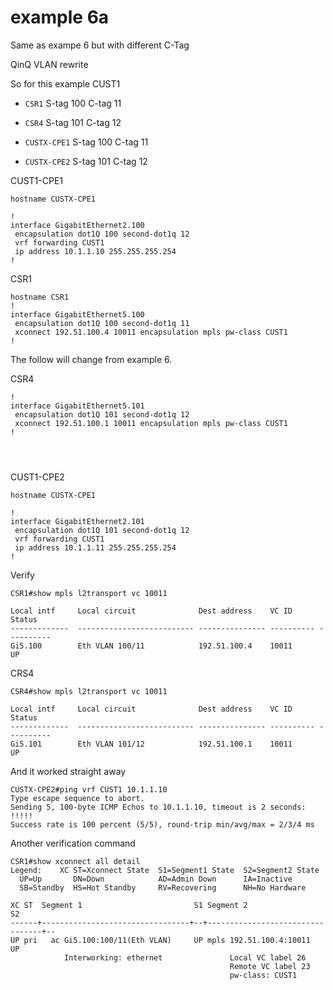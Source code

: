 # example 6a 

Same as exampe 6 but with different C-Tag

QinQ VLAN rewrite


So for this example CUST1

* ```CSR1``` S-tag 100  C-tag 11
* ```CSR4``` S-tag 101  C-tag 12

* ```CUSTX-CPE1``` S-tag 100  C-tag 11
* ```CUSTX-CPE2``` S-tag 101  C-tag 12

CUST1-CPE1

```
hostname CUSTX-CPE1

!         
interface GigabitEthernet2.100
 encapsulation dot1Q 100 second-dot1q 12
 vrf forwarding CUST1
 ip address 10.1.1.10 255.255.255.254
!
```


CSR1

```
hostname CSR1
!
interface GigabitEthernet5.100
 encapsulation dot1Q 100 second-dot1q 11
 xconnect 192.51.100.4 10011 encapsulation mpls pw-class CUST1
!
```


The follow will change from example 6.

CSR4
```
!
interface GigabitEthernet5.101
 encapsulation dot1Q 101 second-dot1q 12
 xconnect 192.51.100.1 10011 encapsulation mpls pw-class CUST1
!




```


CUST1-CPE2
```
hostname CUSTX-CPE1

!         
interface GigabitEthernet2.101
 encapsulation dot1Q 101 second-dot1q 12
 vrf forwarding CUST1
 ip address 10.1.1.11 255.255.255.254
!
```

Verify

```
CSR1#show mpls l2transport vc 10011

Local intf     Local circuit              Dest address    VC ID      Status
-------------  -------------------------- --------------- ---------- ----------
Gi5.100        Eth VLAN 100/11            192.51.100.4    10011      UP   

```

CRS4
```
CSR4#show mpls l2transport vc 10011

Local intf     Local circuit              Dest address    VC ID      Status
-------------  -------------------------- --------------- ---------- ----------
Gi5.101        Eth VLAN 101/12            192.51.100.1    10011      UP        
```



And it worked straight away

```
CUSTX-CPE2#ping vrf CUST1 10.1.1.10
Type escape sequence to abort.
Sending 5, 100-byte ICMP Echos to 10.1.1.10, timeout is 2 seconds:
!!!!!
Success rate is 100 percent (5/5), round-trip min/avg/max = 2/3/4 ms
```



Another verification command

```
CSR1#show xconnect all detail 
Legend:    XC ST=Xconnect State  S1=Segment1 State  S2=Segment2 State
  UP=Up       DN=Down            AD=Admin Down      IA=Inactive
  SB=Standby  HS=Hot Standby     RV=Recovering      NH=No Hardware

XC ST  Segment 1                         S1 Segment 2                         S2
------+---------------------------------+--+---------------------------------+--
UP pri   ac Gi5.100:100/11(Eth VLAN)     UP mpls 192.51.100.4:10011           UP
            Interworking: ethernet               Local VC label 26              
                                                 Remote VC label 23             
                                                 pw-class: CUST1     

```
